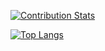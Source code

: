 [![Contribution Stats](https://github-contribution-stats.vercel.app/api/?username=kliyanto23)](https://github.com/LordDashMe/github-contribution-stats)

[![Top Langs](https://github-readme-stats.vercel.app/api/top-langs/?username=kevinliyanto&hide=c&layout=compact)](https://github.com/anuraghazra/github-readme-stats)
